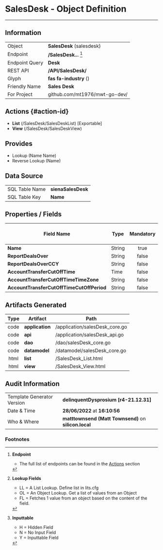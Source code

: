 # **SalesDesk** - Object Definition
---
##  Information
|   |   |
|---|---|
|Object         |**SalesDesk** (salesdesk) |
|Endpoint 	    |**/SalesDesk...** [^1]|
|Endpoint Query |**Desk**|
|REST API|**/API/SalesDesk/**|
Glyph|**fas fa-industry** ()
Friendly Name|**Sales Desk**|
|For Project    |github.com/mt1976/mwt-go-dev/|

##  Actions {#action-id}
* **List** (/SalesDesk/SalesDeskList) [Exportable]
* **View** (/SalesDesk/SalesDeskView)











##  Provides
 * Lookup (Name Name)
 * Reverse Lookup (Name)





##  Data Source 
|   |   |
|---|---|
SQL Table Name       | **sienaSalesDesk**
SQL Table Key | **Name**



##  Properties / Fields
| Field Name| Type | Mandatory | Core | Virtual | Overide | Lookup [^2]| Lookup Object      | Lookup Field Source         | Lookup Return Value                | Inputable [^3]|DB Column|Default Value| No Change | Callout | Internal | Display | Mask |
| -- | --  | :--: | :--: | :--: |:--: |:--: |:--: |-- |-- |:--: |-- | --| :--: | :--: | :--: | -- | -- |
|**Name**|String|true|true|false|false|||||Y|Name||false|false|false|text||
|**ReportDealsOver**|String|false|true|false|false|||||Y|ReportDealsOver||false|false|false|text||
|**ReportDealsOverCCY**|String|false|true|false|false|||||Y|ReportDealsOverCCY||false|false|false|text||
|**AccountTransferCutOffTime**|Time|false|true|false|false|||||Y|AccountTransferCutOffTime||false|false|false|text||
|**AccountTransferCutOffTimeTimeZone**|String|false|true|false|false|||||Y|AccountTransferCutOffTimeTimeZone||false|false|false|text||
|**AccountTransferCutOffTimeCutOffPeriod**|String|false|true|false|false|||||Y|AccountTransferCutOffTimeCutOffPeriod||false|false|false|text||


##  Artifacts Generated
| Type | Artifact | Path|
| :--: | -- | -- |
| code | **application** | /application/salesDesk_core.go |
| code | **api** | /application/salesDesk_api.go |
| code | **dao** | /dao/salesDesk_core.go |
| code | **datamodel** | /datamodel/salesDesk_core.go |
| html | **list** | /SalesDesk_List.html |
| html | **view** | /SalesDesk_View.html |


## Audit Information
|   |   |
|---|---|
Template Generator Version   | **delinquentDysprosium [r4-21.12.31]**
Date & Time		     | **28/06/2022** at **16:10:56**
Who & Where		     | **matttownsend (Matt Townsend)** on **silicon.local**

### Footnotes
[^1]: **Endpoint**
    * The full list of endpoints can be found in the [Actions](#action-id) section
[^2]: **Lookup Fields**
    * LL = A List Lookup. Define list in lits.cfg
    * OL = An Object Lookup. Get a list of values from an Object
    * FL = Fetches 1 value from an object based on the content of the field. 
[^3]: **Inputtable**   
    * H = Hidden Field
    * N = No Input Field
    * Y = Inputtable Field